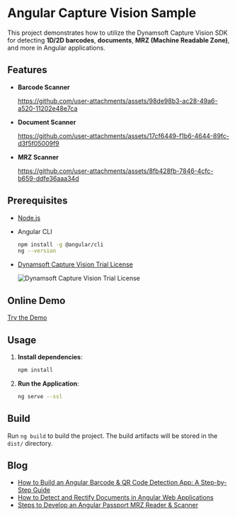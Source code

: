 # Angular Capture Vision Sample
This project demonstrates how to utilize the Dynamsoft Capture Vision SDK for detecting **1D/2D barcodes**, **documents**, **MRZ (Machine Readable Zone)**, and more in Angular applications.

## Features
- **Barcode Scanner**

    https://github.com/user-attachments/assets/98de98b3-ac28-49a6-a520-11202e48e7ca

- **Document Scanner**

    https://github.com/user-attachments/assets/17cf6449-f1b6-4644-89fc-d3f5f05009f9

- **MRZ Scanner**

    https://github.com/user-attachments/assets/8fb428fb-7846-4cfc-b659-ddfe36aaa34d


   
## Prerequisites
- [Node.js](https://nodejs.org/en/download/)
- Angular CLI 

    ```bash
    npm install -g @angular/cli
    ng --version
    ```
- [Dynamsoft Capture Vision Trial License](https://www.dynamsoft.com/customer/license/trialLicense)

  ![Dynamsoft Capture Vision Trial License](https://www.dynamsoft.com/codepool/img/2024/07/capture-vision-suite-license.png)

## Online Demo
[Try the Demo](https://yushulx.me/angular-barcode-mrz-document-scanner/)


## Usage    
1. **Install dependencies**:
    
    ```bash
    npm install
    ```

2. **Run the Application**:
    
    ```bash
    ng serve --ssl
    ```

## Build

Run `ng build` to build the project. The build artifacts will be stored in the `dist/` directory.


## Blog
- [How to Build an Angular Barcode & QR Code Detection App: A Step-by-Step Guide](https://www.dynamsoft.com/codepool/angular-barcode-qr-code-scanner.html)
- [How to Detect and Rectify Documents in Angular Web Applications](https://www.dynamsoft.com/codepool/angular-document-edge-detection-rectification.html)
- [Steps to Develop an Angular Passport MRZ Reader & Scanner](https://www.dynamsoft.com/codepool/angular-mrz-reader-scanner.html)
